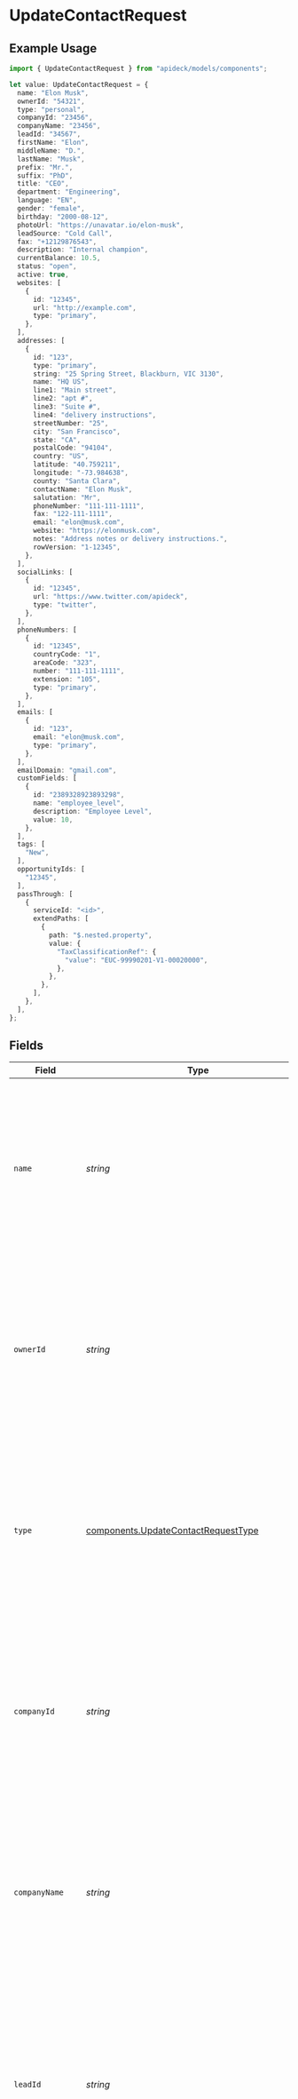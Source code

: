 # UpdateContactRequest

## Example Usage

```typescript
import { UpdateContactRequest } from "apideck/models/components";

let value: UpdateContactRequest = {
  name: "Elon Musk",
  ownerId: "54321",
  type: "personal",
  companyId: "23456",
  companyName: "23456",
  leadId: "34567",
  firstName: "Elon",
  middleName: "D.",
  lastName: "Musk",
  prefix: "Mr.",
  suffix: "PhD",
  title: "CEO",
  department: "Engineering",
  language: "EN",
  gender: "female",
  birthday: "2000-08-12",
  photoUrl: "https://unavatar.io/elon-musk",
  leadSource: "Cold Call",
  fax: "+12129876543",
  description: "Internal champion",
  currentBalance: 10.5,
  status: "open",
  active: true,
  websites: [
    {
      id: "12345",
      url: "http://example.com",
      type: "primary",
    },
  ],
  addresses: [
    {
      id: "123",
      type: "primary",
      string: "25 Spring Street, Blackburn, VIC 3130",
      name: "HQ US",
      line1: "Main street",
      line2: "apt #",
      line3: "Suite #",
      line4: "delivery instructions",
      streetNumber: "25",
      city: "San Francisco",
      state: "CA",
      postalCode: "94104",
      country: "US",
      latitude: "40.759211",
      longitude: "-73.984638",
      county: "Santa Clara",
      contactName: "Elon Musk",
      salutation: "Mr",
      phoneNumber: "111-111-1111",
      fax: "122-111-1111",
      email: "elon@musk.com",
      website: "https://elonmusk.com",
      notes: "Address notes or delivery instructions.",
      rowVersion: "1-12345",
    },
  ],
  socialLinks: [
    {
      id: "12345",
      url: "https://www.twitter.com/apideck",
      type: "twitter",
    },
  ],
  phoneNumbers: [
    {
      id: "12345",
      countryCode: "1",
      areaCode: "323",
      number: "111-111-1111",
      extension: "105",
      type: "primary",
    },
  ],
  emails: [
    {
      id: "123",
      email: "elon@musk.com",
      type: "primary",
    },
  ],
  emailDomain: "gmail.com",
  customFields: [
    {
      id: "2389328923893298",
      name: "employee_level",
      description: "Employee Level",
      value: 10,
    },
  ],
  tags: [
    "New",
  ],
  opportunityIds: [
    "12345",
  ],
  passThrough: [
    {
      serviceId: "<id>",
      extendPaths: [
        {
          path: "$.nested.property",
          value: {
            "TaxClassificationRef": {
              "value": "EUC-99990201-V1-00020000",
            },
          },
        },
      ],
    },
  ],
};
```

## Fields

| Field                                                                                                                                                                                                                                                                                                                                                      | Type                                                                                                                                                                                                                                                                                                                                                       | Required                                                                                                                                                                                                                                                                                                                                                   | Description                                                                                                                                                                                                                                                                                                                                                | Example                                                                                                                                                                                                                                                                                                                                                    |
| ---------------------------------------------------------------------------------------------------------------------------------------------------------------------------------------------------------------------------------------------------------------------------------------------------------------------------------------------------------- | ---------------------------------------------------------------------------------------------------------------------------------------------------------------------------------------------------------------------------------------------------------------------------------------------------------------------------------------------------------- | ---------------------------------------------------------------------------------------------------------------------------------------------------------------------------------------------------------------------------------------------------------------------------------------------------------------------------------------------------------- | ---------------------------------------------------------------------------------------------------------------------------------------------------------------------------------------------------------------------------------------------------------------------------------------------------------------------------------------------------------- | ---------------------------------------------------------------------------------------------------------------------------------------------------------------------------------------------------------------------------------------------------------------------------------------------------------------------------------------------------------- |
| `name`                                                                                                                                                                                                                                                                                                                                                     | *string*                                                                                                                                                                                                                                                                                                                                                   | :heavy_check_mark:                                                                                                                                                                                                                                                                                                                                         | The full name of the contact to be updated. This is a required field and must be a non-empty string. It is essential for identifying the contact within the CRM system and ensuring the correct record is modified.                                                                                                                                        | Elon Musk                                                                                                                                                                                                                                                                                                                                                  |
| `ownerId`                                                                                                                                                                                                                                                                                                                                                  | *string*                                                                                                                                                                                                                                                                                                                                                   | :heavy_minus_sign:                                                                                                                                                                                                                                                                                                                                         | The unique identifier of the user who owns the contact. This optional field helps in assigning or reassigning ownership of the contact within the CRM, facilitating better management and accountability.                                                                                                                                                  | 54321                                                                                                                                                                                                                                                                                                                                                      |
| `type`                                                                                                                                                                                                                                                                                                                                                     | [components.UpdateContactRequestType](../../models/components/updatecontactrequesttype.md)                                                                                                                                                                                                                                                                 | :heavy_minus_sign:                                                                                                                                                                                                                                                                                                                                         | Specifies the category or classification of the contact, such as 'customer', 'supplier', or 'partner'. This optional field aids in organizing contacts within the CRM for targeted communication and reporting.                                                                                                                                            | personal                                                                                                                                                                                                                                                                                                                                                   |
| `companyId`                                                                                                                                                                                                                                                                                                                                                | *string*                                                                                                                                                                                                                                                                                                                                                   | :heavy_minus_sign:                                                                                                                                                                                                                                                                                                                                         | The unique identifier of the company associated with the contact. This optional field links the contact to a specific company within the CRM, enabling seamless integration of contact and company data.                                                                                                                                                   | 23456                                                                                                                                                                                                                                                                                                                                                      |
| `companyName`                                                                                                                                                                                                                                                                                                                                              | *string*                                                                                                                                                                                                                                                                                                                                                   | :heavy_minus_sign:                                                                                                                                                                                                                                                                                                                                         | The name of the company the contact is associated with. This optional field provides a human-readable reference to the company, complementing the company_id for easier identification and association within the CRM.                                                                                                                                     | 23456                                                                                                                                                                                                                                                                                                                                                      |
| `leadId`                                                                                                                                                                                                                                                                                                                                                   | *string*                                                                                                                                                                                                                                                                                                                                                   | :heavy_minus_sign:                                                                                                                                                                                                                                                                                                                                         | The unique identifier of the lead associated with the contact. This optional field helps link the contact to a specific lead within the CRM, facilitating lead management and tracking. Ensure the lead ID is valid and corresponds to an existing lead record.                                                                                            | 34567                                                                                                                                                                                                                                                                                                                                                      |
| `firstName`                                                                                                                                                                                                                                                                                                                                                | *string*                                                                                                                                                                                                                                                                                                                                                   | :heavy_minus_sign:                                                                                                                                                                                                                                                                                                                                         | The given name of the contact. This field is used to personalize communications and should be a non-empty string. It is part of the contact's basic identification information within the CRM.                                                                                                                                                             | Elon                                                                                                                                                                                                                                                                                                                                                       |
| `middleName`                                                                                                                                                                                                                                                                                                                                               | *string*                                                                                                                                                                                                                                                                                                                                                   | :heavy_minus_sign:                                                                                                                                                                                                                                                                                                                                         | The middle name of the contact, if applicable. This optional field can be used for more precise identification and should be a string. It helps in distinguishing contacts with similar first and last names.                                                                                                                                              | D.                                                                                                                                                                                                                                                                                                                                                         |
| `lastName`                                                                                                                                                                                                                                                                                                                                                 | *string*                                                                                                                                                                                                                                                                                                                                                   | :heavy_minus_sign:                                                                                                                                                                                                                                                                                                                                         | The family name or surname of the contact. This field is crucial for identifying the contact and should be a non-empty string. It is used in conjunction with the first name to uniquely identify a contact within the CRM.                                                                                                                                | Musk                                                                                                                                                                                                                                                                                                                                                       |
| `prefix`                                                                                                                                                                                                                                                                                                                                                   | *string*                                                                                                                                                                                                                                                                                                                                                   | :heavy_minus_sign:                                                                                                                                                                                                                                                                                                                                         | An optional title or honorific for the contact, such as Mr., Ms., or Dr. This field can be used to address the contact respectfully in communications and should be a string. It adds a formal touch to the contact's name in records.                                                                                                                     | Mr.                                                                                                                                                                                                                                                                                                                                                        |
| `suffix`                                                                                                                                                                                                                                                                                                                                                   | *string*                                                                                                                                                                                                                                                                                                                                                   | :heavy_minus_sign:                                                                                                                                                                                                                                                                                                                                         | The suffix of the contact, such as 'Jr.', 'Sr.', or 'III'. This field is optional and can be used to provide additional context to the contact's name, ensuring proper identification and personalization within the CRM system. It should be a string value if provided.                                                                                  | PhD                                                                                                                                                                                                                                                                                                                                                        |
| `title`                                                                                                                                                                                                                                                                                                                                                    | *string*                                                                                                                                                                                                                                                                                                                                                   | :heavy_minus_sign:                                                                                                                                                                                                                                                                                                                                         | The job title of the contact within their organization. This optional field helps in identifying the contact's role and responsibilities, which can be useful for segmentation and communication strategies. It should be a descriptive string that accurately reflects the contact's position.                                                            | CEO                                                                                                                                                                                                                                                                                                                                                        |
| `department`                                                                                                                                                                                                                                                                                                                                               | *string*                                                                                                                                                                                                                                                                                                                                                   | :heavy_minus_sign:                                                                                                                                                                                                                                                                                                                                         | The department to which the contact belongs within their organization. This optional field aids in organizing contacts based on their departmental affiliations, facilitating targeted communication and data management. It should be a string that clearly specifies the department name.                                                                | Engineering                                                                                                                                                                                                                                                                                                                                                |
| `language`                                                                                                                                                                                                                                                                                                                                                 | *string*                                                                                                                                                                                                                                                                                                                                                   | :heavy_minus_sign:                                                                                                                                                                                                                                                                                                                                         | The preferred language of the contact, specified using the ISO 639-1 code (e.g., 'EN' for English). This optional field is crucial for ensuring that communications are delivered in the contact's preferred language, enhancing engagement and understanding. It must be a valid two-letter language code.                                                | EN                                                                                                                                                                                                                                                                                                                                                         |
| `gender`                                                                                                                                                                                                                                                                                                                                                   | [components.UpdateContactRequestGender](../../models/components/updatecontactrequestgender.md)                                                                                                                                                                                                                                                             | :heavy_minus_sign:                                                                                                                                                                                                                                                                                                                                         | The gender of the contact, which can be used for demographic analysis and personalized communication. This optional field should be a string value, typically 'Male', 'Female', or other gender identities as applicable. Providing this information can help tailor interactions and improve user experience.                                             | female                                                                                                                                                                                                                                                                                                                                                     |
| `birthday`                                                                                                                                                                                                                                                                                                                                                 | *string*                                                                                                                                                                                                                                                                                                                                                   | :heavy_minus_sign:                                                                                                                                                                                                                                                                                                                                         | The contact's date of birth, used to personalize interactions and offers. This should be formatted as 'YYYY-MM-DD' to ensure consistency and proper parsing by the system. Including a birthday can enhance customer engagement strategies.                                                                                                                | 2000-08-12                                                                                                                                                                                                                                                                                                                                                 |
| ~~`image`~~                                                                                                                                                                                                                                                                                                                                                | *string*                                                                                                                                                                                                                                                                                                                                                   | :heavy_minus_sign:                                                                                                                                                                                                                                                                                                                                         | : warning: ** DEPRECATED **: This will be removed in a future release, please migrate away from it as soon as possible.<br/><br/>A base64-encoded string representing the contact's image. This allows the CRM to store and display the contact's picture directly within the application. Ensure the image is properly encoded to avoid errors during processing. | https://unavatar.io/elon-musk                                                                                                                                                                                                                                                                                                                              |
| `photoUrl`                                                                                                                                                                                                                                                                                                                                                 | *string*                                                                                                                                                                                                                                                                                                                                                   | :heavy_minus_sign:                                                                                                                                                                                                                                                                                                                                         | The web address where the contact's photo is hosted. This URL should be publicly accessible to allow the CRM to fetch and display the image. Using a URL instead of an image file can save storage space and improve load times.                                                                                                                           | https://unavatar.io/elon-musk                                                                                                                                                                                                                                                                                                                              |
| `leadSource`                                                                                                                                                                                                                                                                                                                                               | *string*                                                                                                                                                                                                                                                                                                                                                   | :heavy_minus_sign:                                                                                                                                                                                                                                                                                                                                         | Identifies the origin of the contact, such as 'web', 'referral', or 'advertisement'. This information helps in tracking the effectiveness of different marketing channels and strategies. Ensure the lead source is accurately recorded to maintain data integrity.                                                                                        | Cold Call                                                                                                                                                                                                                                                                                                                                                  |
| `fax`                                                                                                                                                                                                                                                                                                                                                      | *string*                                                                                                                                                                                                                                                                                                                                                   | :heavy_minus_sign:                                                                                                                                                                                                                                                                                                                                         | The contact's fax number, used for sending documents via fax. This should include the country code and be formatted according to international dialing standards. Providing a fax number can be crucial for businesses that rely on fax communication.                                                                                                     | +12129876543                                                                                                                                                                                                                                                                                                                                               |
| `description`                                                                                                                                                                                                                                                                                                                                              | *string*                                                                                                                                                                                                                                                                                                                                                   | :heavy_minus_sign:                                                                                                                                                                                                                                                                                                                                         | A brief text providing additional information about the contact. This field is optional and can be used to store notes or remarks that help in identifying or categorizing the contact within the CRM system. It should be a string value, allowing for flexible input that can be updated as needed to reflect changes in the contact's profile.          | Internal champion                                                                                                                                                                                                                                                                                                                                          |
| `currentBalance`                                                                                                                                                                                                                                                                                                                                           | *number*                                                                                                                                                                                                                                                                                                                                                   | :heavy_minus_sign:                                                                                                                                                                                                                                                                                                                                         | Represents the financial balance associated with the contact, typically used in contexts where the contact has an account or outstanding transactions. This numeric field is optional and should be updated to reflect the latest balance information, ensuring financial records are accurate and up-to-date.                                             | 10.5                                                                                                                                                                                                                                                                                                                                                       |
| `status`                                                                                                                                                                                                                                                                                                                                                   | *string*                                                                                                                                                                                                                                                                                                                                                   | :heavy_minus_sign:                                                                                                                                                                                                                                                                                                                                         | Indicates the current state or condition of the contact, such as 'active', 'inactive', or 'pending'. This optional string field helps in managing and filtering contacts based on their engagement or lifecycle stage within the CRM system. It should be updated to reflect any changes in the contact's status.                                          | open                                                                                                                                                                                                                                                                                                                                                       |
| `active`                                                                                                                                                                                                                                                                                                                                                   | *boolean*                                                                                                                                                                                                                                                                                                                                                  | :heavy_minus_sign:                                                                                                                                                                                                                                                                                                                                         | A boolean flag that specifies whether the contact is currently active. This optional field is crucial for enabling or disabling contact interactions within the CRM system. Setting this to 'true' means the contact is active and can participate in CRM activities, while 'false' indicates inactivity.                                                  | true                                                                                                                                                                                                                                                                                                                                                       |
| `websites`                                                                                                                                                                                                                                                                                                                                                 | [components.UpdateContactRequestWebsites](../../models/components/updatecontactrequestwebsites.md)[]                                                                                                                                                                                                                                                       | :heavy_minus_sign:                                                                                                                                                                                                                                                                                                                                         | An array of website URLs associated with the contact. This optional field allows for the inclusion of multiple web addresses, providing a comprehensive digital footprint of the contact. Each entry should be a valid URL, and this list can be updated to add or remove websites as necessary.                                                           |                                                                                                                                                                                                                                                                                                                                                            |
| `addresses`                                                                                                                                                                                                                                                                                                                                                | [components.UpdateContactRequestAddresses](../../models/components/updatecontactrequestaddresses.md)[]                                                                                                                                                                                                                                                     | :heavy_minus_sign:                                                                                                                                                                                                                                                                                                                                         | An array of address objects associated with the contact. This property allows for the inclusion of multiple addresses, such as home and work, ensuring comprehensive contact information. Each address object within the array should conform to the expected address structure, facilitating accurate updates.                                            |                                                                                                                                                                                                                                                                                                                                                            |
| `socialLinks`                                                                                                                                                                                                                                                                                                                                              | [components.UpdateContactRequestSocialLinks](../../models/components/updatecontactrequestsociallinks.md)[]                                                                                                                                                                                                                                                 | :heavy_minus_sign:                                                                                                                                                                                                                                                                                                                                         | An array of social media links associated with the contact. Each entry in the array should represent a distinct social media profile, allowing for comprehensive social presence tracking within the CRM.                                                                                                                                                  |                                                                                                                                                                                                                                                                                                                                                            |
| `phoneNumbers`                                                                                                                                                                                                                                                                                                                                             | [components.UpdateContactRequestPhoneNumbers](../../models/components/updatecontactrequestphonenumbers.md)[]                                                                                                                                                                                                                                               | :heavy_minus_sign:                                                                                                                                                                                                                                                                                                                                         | An array of phone number objects associated with the contact. Each object within the array can include details such as the phone number's unique identifier and country code. This allows for the management of multiple contact numbers, ensuring comprehensive contact information is maintained.                                                        |                                                                                                                                                                                                                                                                                                                                                            |
| `emails`                                                                                                                                                                                                                                                                                                                                                   | [components.UpdateContactRequestEmails](../../models/components/updatecontactrequestemails.md)[]                                                                                                                                                                                                                                                           | :heavy_minus_sign:                                                                                                                                                                                                                                                                                                                                         | An array of email addresses associated with the contact. This property allows for multiple email entries, facilitating comprehensive communication options. Each email should be a valid email format to ensure proper delivery and identification within the CRM system.                                                                                  |                                                                                                                                                                                                                                                                                                                                                            |
| `emailDomain`                                                                                                                                                                                                                                                                                                                                              | *string*                                                                                                                                                                                                                                                                                                                                                   | :heavy_minus_sign:                                                                                                                                                                                                                                                                                                                                         | The domain part of the contact's email address, used for filtering or categorizing contacts based on their email domains. This optional field can assist in segmenting contacts for targeted communication strategies.                                                                                                                                     | gmail.com                                                                                                                                                                                                                                                                                                                                                  |
| `customFields`                                                                                                                                                                                                                                                                                                                                             | [components.UpdateContactRequestCustomFields](../../models/components/updatecontactrequestcustomfields.md)[]                                                                                                                                                                                                                                               | :heavy_minus_sign:                                                                                                                                                                                                                                                                                                                                         | An array of custom fields that allow for additional, user-defined information to be stored with the contact. This optional property enables flexibility in capturing unique data points that are not covered by standard fields, enhancing the CRM's adaptability to specific business needs.                                                              |                                                                                                                                                                                                                                                                                                                                                            |
| `tags`                                                                                                                                                                                                                                                                                                                                                     | *string*[]                                                                                                                                                                                                                                                                                                                                                 | :heavy_minus_sign:                                                                                                                                                                                                                                                                                                                                         | An array of tags associated with the contact, used for categorization or labeling purposes. This optional property allows for better organization and retrieval of contact information based on custom tags defined by the user.                                                                                                                           | [<br/>"New"<br/>]                                                                                                                                                                                                                                                                                                                                          |
| `opportunityIds`                                                                                                                                                                                                                                                                                                                                           | *string*[]                                                                                                                                                                                                                                                                                                                                                 | :heavy_minus_sign:                                                                                                                                                                                                                                                                                                                                         | An array of opportunity identifiers linked to the contact, representing potential business deals or engagements. This property is optional and can be used to associate the contact with specific opportunities within the CRM system, aiding in tracking and management of sales processes.                                                               |                                                                                                                                                                                                                                                                                                                                                            |
| `passThrough`                                                                                                                                                                                                                                                                                                                                              | [components.UpdateContactRequestPassThrough](../../models/components/updatecontactrequestpassthrough.md)[]                                                                                                                                                                                                                                                 | :heavy_minus_sign:                                                                                                                                                                                                                                                                                                                                         | An array that allows the inclusion of service-specific custom data or structured modifications when updating the contact. This property is optional and provides flexibility for integrating additional data that may not be covered by standard fields, ensuring comprehensive updates.                                                                   |                                                                                                                                                                                                                                                                                                                                                            |